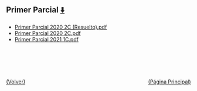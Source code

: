 
<html>
<body>
<h2>Primer Parcial <a href="https://downgit.github.io/#/home?url=https://github.com/Apuntes-FIUBA/Apuntes-Electronica/tree/main/82 - Física/8202 - Fisica II/Examenes/Parciales/Primer Parcial" style="font-size:20px">  ⬇️ </a></h2>
<ul>
    <li><a href="Primer Parcial 2020 2C (Resuelto).pdf">Primer Parcial 2020 2C (Resuelto).pdf</a></li>
    <li><a href="Primer Parcial 2020 2C.pdf">Primer Parcial 2020 2C.pdf</a></li>
    <li><a href="Primer Parcial 2021 1C.pdf">Primer Parcial 2021 1C.pdf</a></li>
</ul>
</body>
</html>






<br><br><br><br><br><a href="../" style="float: left">(Volver)</a> <a href="https://apuntes-fiuba.github.io/Apuntes-Electronica" style="float: right">(Página Principal)</a>
